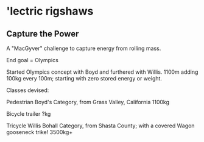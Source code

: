 # 'lectric rigshaws

## Capture the Power

A "MacGyver" challenge to capture energy from rolling mass.

End goal = Olympics

Started Olympics concept with Boyd and furthered with Willis.
1100m adding 100kg every 100m; starting with zero stored energy or weight.

Classes devised:

Pedestrian Boyd's Category, from Grass Valley, California 
1100kg

Bicycle trailer
?kg

Tricycle Willis Bohall Category, from Shasta County; with a covered Wagon gooseneck trike!
3500kg+

<!-- #todo find pics! -->

